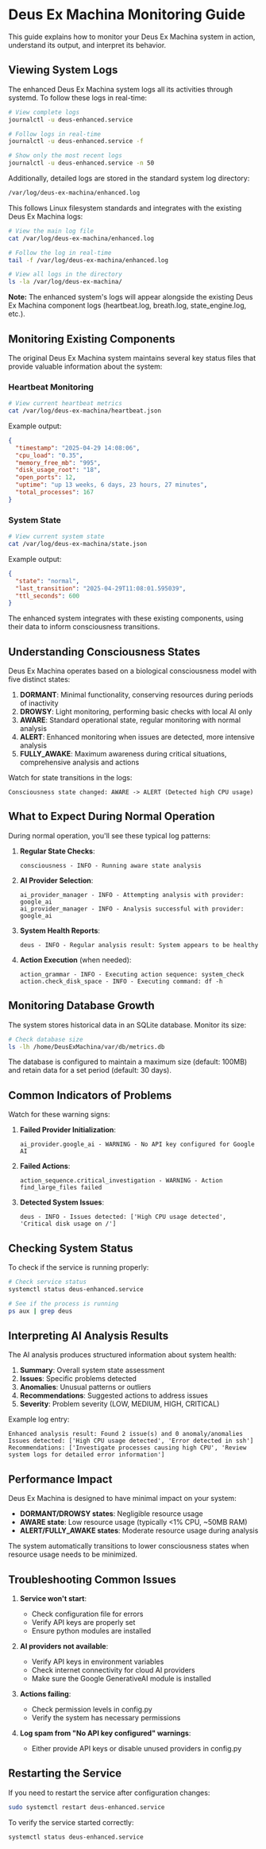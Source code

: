 # Deus Ex Machina Monitoring Guide

This guide explains how to monitor your Deus Ex Machina system in action, understand its output, and interpret its behavior.

## Viewing System Logs

The enhanced Deus Ex Machina system logs all its activities through systemd. To follow these logs in real-time:

```bash
# View complete logs
journalctl -u deus-enhanced.service

# Follow logs in real-time
journalctl -u deus-enhanced.service -f

# Show only the most recent logs
journalctl -u deus-enhanced.service -n 50
```

Additionally, detailed logs are stored in the standard system log directory:

```bash
/var/log/deus-ex-machina/enhanced.log
```

This follows Linux filesystem standards and integrates with the existing Deus Ex Machina logs:

```bash
# View the main log file
cat /var/log/deus-ex-machina/enhanced.log

# Follow the log in real-time
tail -f /var/log/deus-ex-machina/enhanced.log

# View all logs in the directory
ls -la /var/log/deus-ex-machina/
```

**Note:** The enhanced system's logs will appear alongside the existing Deus Ex Machina component logs (heartbeat.log, breath.log, state_engine.log, etc.).

## Monitoring Existing Components

The original Deus Ex Machina system maintains several key status files that provide valuable information about the system:

### Heartbeat Monitoring

```bash
# View current heartbeat metrics
cat /var/log/deus-ex-machina/heartbeat.json
```

Example output:
```json
{
  "timestamp": "2025-04-29 14:08:06",
  "cpu_load": "0.35",
  "memory_free_mb": "995",
  "disk_usage_root": "18",
  "open_ports": 12,
  "uptime": "up 13 weeks, 6 days, 23 hours, 27 minutes",
  "total_processes": 167
}
```

### System State

```bash
# View current system state
cat /var/log/deus-ex-machina/state.json
```

Example output:
```json
{
  "state": "normal",
  "last_transition": "2025-04-29T11:08:01.595039",
  "ttl_seconds": 600
}
```

The enhanced system integrates with these existing components, using their data to inform consciousness transitions.

## Understanding Consciousness States

Deus Ex Machina operates based on a biological consciousness model with five distinct states:

1. **DORMANT**: Minimal functionality, conserving resources during periods of inactivity
2. **DROWSY**: Light monitoring, performing basic checks with local AI only
3. **AWARE**: Standard operational state, regular monitoring with normal analysis
4. **ALERT**: Enhanced monitoring when issues are detected, more intensive analysis
5. **FULLY_AWAKE**: Maximum awareness during critical situations, comprehensive analysis and actions

Watch for state transitions in the logs:
```
Consciousness state changed: AWARE -> ALERT (Detected high CPU usage)
```

## What to Expect During Normal Operation

During normal operation, you'll see these typical log patterns:

1. **Regular State Checks**:
   ```
   consciousness - INFO - Running aware state analysis
   ```

2. **AI Provider Selection**:
   ```
   ai_provider_manager - INFO - Attempting analysis with provider: google_ai
   ai_provider_manager - INFO - Analysis successful with provider: google_ai
   ```

3. **System Health Reports**:
   ```
   deus - INFO - Regular analysis result: System appears to be healthy
   ```

4. **Action Execution** (when needed):
   ```
   action_grammar - INFO - Executing action sequence: system_check
   action.check_disk_space - INFO - Executing command: df -h
   ```

## Monitoring Database Growth

The system stores historical data in an SQLite database. Monitor its size:

```bash
# Check database size
ls -lh /home/DeusExMachina/var/db/metrics.db
```

The database is configured to maintain a maximum size (default: 100MB) and retain data for a set period (default: 30 days).

## Common Indicators of Problems

Watch for these warning signs:

1. **Failed Provider Initialization**:
   ```
   ai_provider.google_ai - WARNING - No API key configured for Google AI
   ```
   
2. **Failed Actions**:
   ```
   action_sequence.critical_investigation - WARNING - Action find_large_files failed
   ```
   
3. **Detected System Issues**:
   ```
   deus - INFO - Issues detected: ['High CPU usage detected', 'Critical disk usage on /']
   ```

## Checking System Status

To check if the service is running properly:

```bash
# Check service status
systemctl status deus-enhanced.service

# See if the process is running
ps aux | grep deus
```

## Interpreting AI Analysis Results

The AI analysis produces structured information about system health:

1. **Summary**: Overall system state assessment
2. **Issues**: Specific problems detected
3. **Anomalies**: Unusual patterns or outliers
4. **Recommendations**: Suggested actions to address issues
5. **Severity**: Problem severity (LOW, MEDIUM, HIGH, CRITICAL)

Example log entry:
```
Enhanced analysis result: Found 2 issue(s) and 0 anomaly/anomalies
Issues detected: ['High CPU usage detected', 'Error detected in ssh']
Recommendations: ['Investigate processes causing high CPU', 'Review system logs for detailed error information']
```

## Performance Impact

Deus Ex Machina is designed to have minimal impact on your system:

- **DORMANT/DROWSY states**: Negligible resource usage
- **AWARE state**: Low resource usage (typically <1% CPU, ~50MB RAM)
- **ALERT/FULLY_AWAKE states**: Moderate resource usage during analysis

The system automatically transitions to lower consciousness states when resource usage needs to be minimized.

## Troubleshooting Common Issues

1. **Service won't start**:
   - Check configuration file for errors
   - Verify API keys are properly set
   - Ensure python modules are installed

2. **AI providers not available**:
   - Verify API keys in environment variables
   - Check internet connectivity for cloud AI providers
   - Make sure the Google GenerativeAI module is installed

3. **Actions failing**:
   - Check permission levels in config.py
   - Verify the system has necessary permissions

4. **Log spam from "No API key configured" warnings**:
   - Either provide API keys or disable unused providers in config.py

## Restarting the Service

If you need to restart the service after configuration changes:

```bash
sudo systemctl restart deus-enhanced.service
```

To verify the service started correctly:

```bash
systemctl status deus-enhanced.service
```